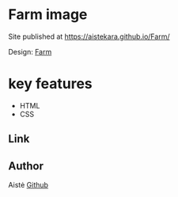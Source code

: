 # Farm image

Site published at https://aistekara.github.io/Farm/

Design: [Farm](https://cdn.dribbble.com/users/1105352/screenshots/7286604/media/a11ac0c70f65e0e967c06c6a5361523a.png)

# key features
- HTML
- CSS


## Link



## Author
Aistė  [Github](https://github.com/AisteKara) 
